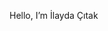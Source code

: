 Hello, I’m İlayda Çıtak

<!---
ilaydacitak/ilaydacitak is a ✨ special ✨ repository because its `README.md` (this file) appears on your GitHub profile.
You can click the Preview link to take a look at your changes.
--->
